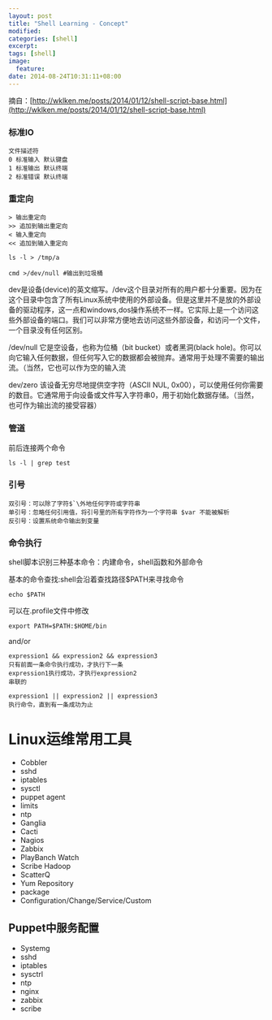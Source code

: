 ```yaml
---
layout: post
title: "Shell Learning - Concept"
modified:
categories: [shell]
excerpt:
tags: [shell]
image:
  feature:
date: 2014-08-24T10:31:11+08:00
---
```


摘自：[http://wklken.me/posts/2014/01/12/shell-script-base.html](http://wklken.me/posts/2014/01/12/shell-script-base.html)

### 标准IO

    文件描述符
    0 标准输入 默认键盘
    1 标准输出 默认终端
    2 标准错误 默认终端


### 重定向

    > 输出重定向
    >> 追加到输出重定向
    < 输入重定向
    << 追加到输入重定向

    ls -l > /tmp/a

    cmd >/dev/null #输出到垃圾桶

dev是设备(device)的英文缩写。/dev这个目录对所有的用户都十分重要。因为在这个目录中包含了所有Linux系统中使用的外部设备。但是这里并不是放的外部设备的驱动程序，这一点和windows,dos操作系统不一样。它实际上是一个访问这些外部设备的端口。我们可以非常方便地去访问这些外部设备，和访问一个文件，一个目录没有任何区别。

/dev/null 它是空设备，也称为位桶（bit bucket）或者黑洞(black hole)。你可以向它输入任何数据，但任何写入它的数据都会被抛弃。通常用于处理不需要的输出流。（当然，它也可以作为空的输入流

dev/zero 该设备无穷尽地提供空字符（ASCII NUL, 0x00），可以使用任何你需要的数目。它通常用于向设备或文件写入字符串0，用于初始化数据存储。（当然，也可作为输出流的接受容器）

### 管道

前后连接两个命令

    ls -l | grep test

### 引号

    双引号：可以除了字符$`\外地任何字符或字符串
    单引号：忽略任何引用值，将引号里的所有字符作为一个字符串 $var 不能被解析
    反引号：设置系统命令输出到变量

### 命令执行

shell脚本识别三种基本命令：内建命令，shell函数和外部命令

基本的命令查找:shell会沿着查找路径$PATH来寻找命令

    echo $PATH

可以在.profile文件中修改

    export PATH=$PATH:$HOME/bin

and/or

    expression1 && expression2 && expression3
    只有前面一条命令执行成功，才执行下一条
    expression1执行成功，才执行expression2
    串联的

    expression1 || expression2 || expression3
    执行命令，直到有一条成功为止


# Linux运维常用工具
- Cobbler
- sshd
- iptables
- sysctl
- puppet agent
- limits
- ntp
- Ganglia
- Cacti
- Nagios
- Zabbix
- PlayBanch Watch
- Scribe Hadoop
- ScatterQ
- Yum Repository
- package
- Configuration/Change/Service/Custom

## Puppet中服务配置

- Systemg
- sshd
- iptables
- sysctrl
- ntp
- nginx
- zabbix
- scribe
